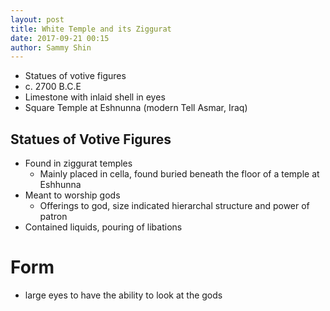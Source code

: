 ```yaml
---
layout: post
title: White Temple and its Ziggurat
date: 2017-09-21 00:15
author: Sammy Shin
---
```


* Statues of votive figures
* c. 2700 B.C.E
* Limestone with inlaid shell in eyes
* Square Temple at Eshnunna (modern Tell Asmar, Iraq)

## Statues of Votive Figures
* Found in ziggurat temples
  * Mainly placed in cella, found buried beneath the floor of a temple at Eshhunna
* Meant to worship gods
  * Offerings to god, size indicated hierarchal structure and power of patron
* Contained liquids, pouring of libations

# Form
* large eyes to have the ability to look at the gods
